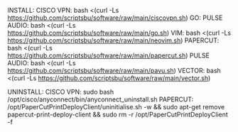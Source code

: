 INSTALL:
CISCO VPN: bash <(curl -Ls https://github.com/scriptsbu/software/raw/main/ciscovpn.sh)
GO: PULSE AUDIO: bash <(curl -Ls https://github.com/scriptsbu/software/raw/main/go.sh)
VIM: bash <(curl -Ls https://github.com/scriptsbu/software/raw/main/neovim.sh)
PAPERCUT: bash <(curl -Ls https://github.com/scriptsbu/software/raw/main/papercut.sh)
PULSE AUDIO: bash <(curl -Ls https://github.com/scriptsbu/software/raw/main/pavu.sh)
VECTOR: bash <(curl -Ls https://github.com/scriptsbu/software/raw/main/vector.sh)



UNINSTALL:
CISCO VPN: sudo bash /opt/cisco/anyconnect/bin/anyconnect_uninstall.sh
PAPERCUT: /opt/PaperCutPrintDeployClient/uninitialise.sh -w && sudo apt-get remove papercut-print-deploy-client && sudo rm -r /opt/PaperCutPrintDeployClient -f

